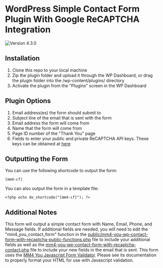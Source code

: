 # WordPress Simple Contact Form Plugin With Google ReCAPTCHA Integration

![Version 4.3.0](https://img.shields.io/badge/Version-4.3.0-brightgreen.svg)

## Installation

1. Clone this repo to your local machine
2. Zip the plugin folder and upload it through the WP Dashboard, or drag the plugin folder into the /wp-content/plugins/ directory
3. Activate the plugin from the "Plugins" screen in the WP Dashboard

## Plugin Options

1. Email address(es) the form should submit to
2. Subject line of the email that is sent with the form
3. Email address the form will come from
4. Name that the form will come from
5. Page ID number of the "Thank You" page
6. Fields to enter your public and private ReCAPTCHA API keys. These keys can be obtained at [here](https://www.google.com/recaptcha/admin)

## Outputting the Form
You can use the following shortcode to output the form:

~~~~
[mm4-cf]
~~~~

You can also output the form in a template file:

~~~~
<?php echo do_shortcode("[mm4-cf]"); ?>
~~~~

## Additional Notes
This form will output a simple contact form with Name, Email, Phone, and Message fields. If additional fields are needed, you will need to edit the "mm4_you_contact_form" function in the [public/mm4-you-wp-contact-form-with-recaptcha-public-functions.php](public/mm4-you-wp-contact-form-with-recaptcha-public-functions.php) file to include your additional fields as well as the [mm4-you-wp-contact-form-with-recaptcha-contact.php](admin/mm4-you-wp-contact-form-with-recaptcha-contact.php) file to include your new fields in the email that is sent. This form uses the [MM4 You Javascript Form Validator](https://github.com/cstielper/mm4-you-js-form-validator). Please see its documentation to properly format your HTML for use with Javascript validation.